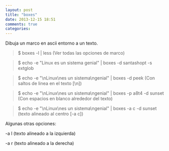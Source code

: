 ```yaml
---
layout: post
title: "boxes"
date: 2013-12-15 18:51
comments: true
categories: 
---
```

Dibuja un marco en ascii entorno a un texto. 

>$ boxes -l | less (Ver todas las opciones de marco) 

>$ echo -e "Linux es un sistema genial" | boxes -d santashopt -s extglob

>$ echo -e "\nLinux\nes un sistema\ngenial" | boxes -d peek (Con saltos de linea en el texto [\n]) 

>$ echo -e "\nLinux\nes un sistema\ngenial" | boxes -p a8t4 -d sunset (Con espacios en blanco alrededor del texto) 

>$ echo -e "\nLinux\nes un sistema\ngenial" | boxes -a c -d sunset (texto alineado al centro [-a c]) 

Algunas otras opciones: 

-a l (texto alineado a la izquierda) 

-a r (texto alineado a la derecha)

